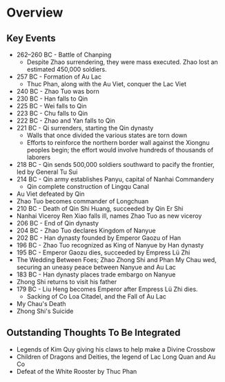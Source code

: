 # Overview

## Key Events

* 262–260 BC - Battle of Chanping
  * Despite Zhao surrendering, they were mass executed. Zhao lost an estimated 450,000 soldiers.
* 257 BC - Formation of Au Lac
  * Thuc Phan, along with the Au Viet, conquer the Lac Viet
* 240 BC - Zhao Tuo was born
* 230 BC - Han falls to Qin
* 225 BC - Wei falls to Qin
* 223 BC - Chu falls to Qin
* 222 BC - Zhao and Yan falls to Qin
* 221 BC - Qi surrenders, starting the Qin dynasty
  * Walls that once divided the various states are torn down
  * Efforts to reinforce the northern border wall against the Xiongnu peoples begin; the effort would involve hundreds of thousands of laborers
* 218 BC - Qin sends 500,000 soldiers southward to pacify the frontier, led by General Tu Sui
* 214 BC - Qin army establishes Panyu, capital of Nanhai Commandery
  * Qin complete construction of Lingqu Canal
* Au Viet defeated by Qin
* Zhao Tuo becomes commander of Longchuan
* 210 BC - Death of Qin Shi Huang, succeeded by Qin Er Shi
* Nanhai Viceroy Ren Xiao falls ill, names Zhao Tuo as new viceroy
* 206 BC - End of Qin dynasty
* 204 BC - Zhao Tuo declares Kingdom of Nanyue
* 202 BC - Han dynasty founded by Emperor Gaozu of Han
* 196 BC - Zhao Tuo recognized as King of Nanyue by Han dynasty
* 195 BC - Emperor Gaozu dies, succeeded by Empress Lü Zhi
* The Wedding Between Foes; Zhao Zhong Shi and Phan My Chau wed, securing an uneasy peace between Nanyue and Au Lac
* 183 BC - Han dynasty places trade embargo on Nanyue
* Zhong Shi returns to visit his father
* 179 BC - Liu Heng becomes Emperor after Empress Lü Zhi dies.
  * Sacking of Co Loa Citadel, and the Fall of Au Lac
* My Chau's Death
* Zhong Shi's Suicide

## Outstanding Thoughts To Be Integrated

* Legends of Kim Quy giving his claws to help make a Divine Crossbow
* Children of Dragons and Deities, the legend of Lac Long Quan and Au Co
* Defeat of the White Rooster by Thuc Phan
